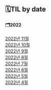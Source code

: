 ## 🗓TIL by date
  #### 🗂2022
  [2022년 11월](../2022/202211.md)<br />
  [2022년 10월](../2022/202210.md)<br />
  [2022년 9월](../2022/202209.md)<br />
  [2022년 8월](../2022/202208.md)<br />
  [2022년 7월](../2022/202207.md)<br />
  [2022년 6월](../2022/202206.md)<br />
  [2022년 5월](../2022/202205.md)<br />
  [2022년 4월](../2022/202204.md)<br />
 
